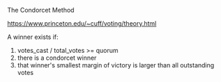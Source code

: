 The Condorcet Method

https://www.princeton.edu/~cuff/voting/theory.html

A winner exists if:

1. votes_cast / total_votes >= quorum
2. there is a condorcet winner
3. that winner's smallest margin of victory is larger than all outstanding votes
